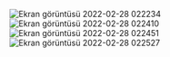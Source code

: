
![Ekran görüntüsü 2022-02-28 022234](https://user-images.githubusercontent.com/79537370/155904654-1029eb62-10d3-4ebf-8292-a946be1f2950.png)
![Ekran görüntüsü 2022-02-28 022410](https://user-images.githubusercontent.com/79537370/155904659-dc51db96-04ce-4518-94ab-654a1ee67002.png)
![Ekran görüntüsü 2022-02-28 022451](https://user-images.githubusercontent.com/79537370/155904661-94dbfc08-343e-40ab-8d13-7136c614dd14.png)
![Ekran görüntüsü 2022-02-28 022527](https://user-images.githubusercontent.com/79537370/155904663-dc017244-d4d4-4a2e-97e7-18523c106448.png)
